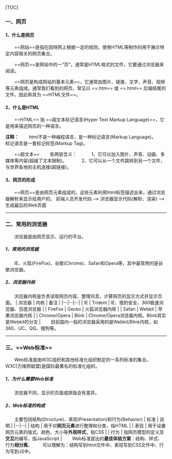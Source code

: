 [TOC]
### 一、网页
#### 1、什么是网页
&emsp;&emsp;==网站==是指在因特网上根据一定的规则，使用HTML等制作的用于展示特定内容相关的网页集合。

&emsp;&emsp;==网页==是网站中的一“页”，通常是HTML格式的文件，它要通过浏览器来阅读。

&emsp;&emsp;==网页是构成网站的基本元素==，它通常由图片、链接、文字、声音、视频等元素组成。通常我们看到的网页，常见以 ==.htm== 或 ==.html== 后缀结尾的文件，因此称其为 ==HTML文件==。
#### 2、什么是HTML
&emsp;&emsp;==HTML== 指 ==超文本标记语言(Hyper Text Markup Language)==，它是用来描述网页的一种语言。

**注释：**
&emsp;&emsp;html不是一种编程语言，是一种标记语言(Markup Language)。
&emsp;&emsp;标记语言是一套标记标签(Markup Tag)。

&emsp;&emsp;==超文本==
&emsp;&emsp;有两层含义：
&emsp;&emsp;&emsp;1、它可以加入图片、声音、动画、多媒体等内容(超越了文本限制)。
&emsp;&emsp;&emsp;2、它可以从一个文件跳转到另一个文件，与世界各地的主机连接(超链接)。
#### 3、网页的形成
&emsp;&emsp;==网页==是由网页元素组成的，这些元素利用html标签描述出来，通过浏览器解析来显示给用户的。
前端人员开发代码 —> 浏览器显示代码(解析、渲染) —> 生成最后的Web页面

---

### 二、常用的浏览器
&emsp;&emsp;浏览器是由网页显示、运行的平台。
##### 1、常用的浏览器
&emsp;&emsp;IE、火狐(FireFox)、谷歌(Chrome)、Safari和Opera等，其中最常用的是谷歌浏览器。

##### 2、浏览器内核
&emsp;&emsp;浏览器内核是负责读取网页内容，整理讯息，计算网页的显示方式并显示页面。
| 浏览器 | 内核 | 备注 |
|--|--|--|
| IE | Trident | IE、猎豹安全、360极速浏览器、百度浏览器 |
| FireFox | Gecko | 火狐浏览器内核 |
| Safari | Webkit | 苹果浏览器内核 |
| Chrome/Opera | Blink | Chrome/Opera浏览器内核。Blink其实是Webkit的分支 |
&emsp;&emsp;目前国内一般的浏览器采用的是Webkit/Blink内核，如360、UC、QQ、搜狗等。

---

### 三、==Web标准==
&emsp;&emsp;Web标准是由W3C组织和其他标准化组织制定的一系列标准的集合。W3C(万维网联盟)是国际最著名的标准化组织。

##### 1、为什么需要Web标准
&emsp;&emsp;浏览器不同，显示的页面或排版会有差异。

##### 2、Web标准的构成
&emsp;&emsp;主要包括结构(Structure)、表现(Presentation)和行为(Behavior)
| 标准 | 说明 |
|--|--|
| 结构 | 用于对**网页元素**进行整理和分类，指HTML |
| 表现 | 用于设置网页元素的版式、颜色、大小等**外观样式**，指CSS |
| 行为 | 指网页模型的定义及**交互**的编写，指JavaScript |
&emsp;&emsp;Web标准提出的**最佳体验方案**：结构、样式、行为**相分离**。
&emsp;&emsp;可以理解为：结构写到html文件中、表现写到CSS文件中、行为写到JS中。